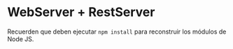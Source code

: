 # WebServer + RestServer

Recuerden que deben ejecutar ```npm install``` para reconstruir los módulos de Node JS.